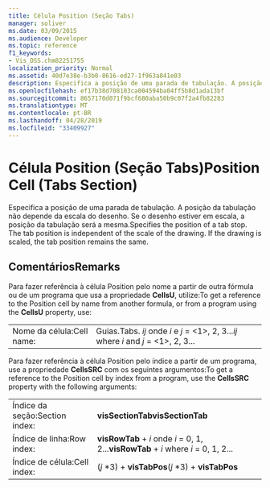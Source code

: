 ```yaml
---
title: Célula Position (Seção Tabs)
manager: soliver
ms.date: 03/09/2015
ms.audience: Developer
ms.topic: reference
f1_keywords:
- Vis_DSS.chm82251755
localization_priority: Normal
ms.assetid: 40d7e38e-b3b0-8616-ed27-1f963a841e03
description: Especifica a posição de uma parada de tabulação. A posição da tabulação não depende da escala do desenho. Se o desenho estiver em escala, a posição da tabulação será a mesma.
ms.openlocfilehash: ef17b38d708103ca004594ba04ff5b8d1ada13bf
ms.sourcegitcommit: 8657170d071f9bcf680aba50b9c07f2a4fb82283
ms.translationtype: MT
ms.contentlocale: pt-BR
ms.lasthandoff: 04/28/2019
ms.locfileid: "33409927"
---
```

# <a name="position-cell-tabs-section"></a><span data-ttu-id="9df82-105">Célula Position (Seção Tabs)</span><span class="sxs-lookup"><span data-stu-id="9df82-105">Position Cell (Tabs Section)</span></span>

<span data-ttu-id="9df82-p102">Especifica a posição de uma parada de tabulação. A posição da tabulação não depende da escala do desenho. Se o desenho estiver em escala, a posição da tabulação será a mesma.</span><span class="sxs-lookup"><span data-stu-id="9df82-p102">Specifies the position of a tab stop. The tab position is independent of the scale of the drawing. If the drawing is scaled, the tab position remains the same.</span></span>
  
## <a name="remarks"></a><span data-ttu-id="9df82-109">Comentários</span><span class="sxs-lookup"><span data-stu-id="9df82-109">Remarks</span></span>

<span data-ttu-id="9df82-110">Para fazer referência à célula Position pelo nome a partir de outra fórmula ou de um programa que usa a propriedade **CellsU**, utilize:</span><span class="sxs-lookup"><span data-stu-id="9df82-110">To get a reference to the Position cell by name from another formula, or from a program using the **CellsU** property, use:</span></span> 
  
|||
|:-----|:-----|
| <span data-ttu-id="9df82-111">Nome da célula:</span><span class="sxs-lookup"><span data-stu-id="9df82-111">Cell name:</span></span>  <br/> | <span data-ttu-id="9df82-112">Guias.</span><span class="sxs-lookup"><span data-stu-id="9df82-112">Tabs.</span></span>  <span data-ttu-id="9df82-113">*ij*            onde  *i*  e  *j*  = <1>, 2, 3...</span><span class="sxs-lookup"><span data-stu-id="9df82-113">*ij*            where  *i*  and  *j*  = <1>, 2, 3...</span></span>  <br/> |
   
<span data-ttu-id="9df82-114">Para fazer referência à célula Position pelo índice a partir de um programa, use a propriedade **CellsSRC** com os seguintes argumentos:</span><span class="sxs-lookup"><span data-stu-id="9df82-114">To get a reference to the Position cell by index from a program, use the **CellsSRC** property with the following arguments:</span></span> 
  
|||
|:-----|:-----|
| <span data-ttu-id="9df82-115">Índice da seção:</span><span class="sxs-lookup"><span data-stu-id="9df82-115">Section index:</span></span>  <br/> |<span data-ttu-id="9df82-116">**visSectionTab**</span><span class="sxs-lookup"><span data-stu-id="9df82-116">**visSectionTab**</span></span> <br/> |
| <span data-ttu-id="9df82-117">Índice de linha:</span><span class="sxs-lookup"><span data-stu-id="9df82-117">Row index:</span></span>  <br/> |<span data-ttu-id="9df82-118">**visRowTab**  +   *i* onde *i* = 0, 1, 2...</span><span class="sxs-lookup"><span data-stu-id="9df82-118">**visRowTab** +  *i*            where  *i*  = 0, 1, 2...</span></span>  <br/> |
| <span data-ttu-id="9df82-119">Índice de célula:</span><span class="sxs-lookup"><span data-stu-id="9df82-119">Cell index:</span></span>  <br/> | <span data-ttu-id="9df82-120">(*j*  \*3) + **visTabPos**</span><span class="sxs-lookup"><span data-stu-id="9df82-120">(*j*  \*3) + **visTabPos**</span></span> <br/> |
   

